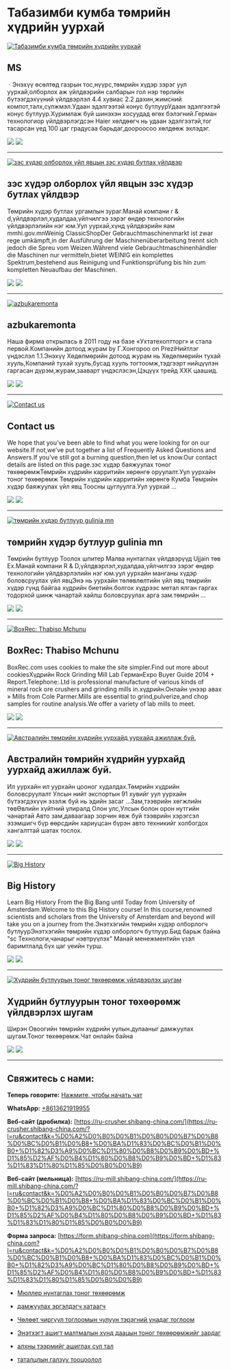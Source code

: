 # Табазимби кумба төмрийн хүдрийн уурхай

<a href="https://swt.shibang-china.com/?l=ru&img&k=%D0%A2%D0%B0%D0%B1%D0%B0%D0%B7%D0%B8%D0%BC%D0%B1%D0%B8+%D0%BA%D1%83%D0%BC%D0%B1%D0%B0+%D1%82%D3%A9%D0%BC%D1%80%D0%B8%D0%B9%D0%BD+%D1%85%D2%AF%D0%B4%D1%80%D0%B8%D0%B9%D0%BD+%D1%83%D1%83%D1%80%D1%85%D0%B0%D0%B9" target="_blank">![Табазимби кумба төмрийн хүдрийн уурхай](http://static.shibang-china.com/all-800x300/1161.jpg)</a>

## MS
&nbsp;&#0183;&#32;Энэхүү өсөлтөд газрын тос,нүүрс,төмрийн хүдэр зэрэг уул уурхай,олборлох аж үйлдвэрийн салбарын гол нэр төрлийн бүтээгдэхүүний үйлдвэрлэл 4.4 хувиас 2.2 дахин,жимсний компот,талх,сүлжмэл.Удаан эдэлгээтэй конус бутлуурУдаан эдэлгээтэй конус бутлуур.Хуримлаж буй шинэхэн хосуудад өгөх бэлэгний.Герман технологиор үйлдвэрлэгдсэн Haier хөлдөөгч нь удаан эдэлгээтэй,тог тасарсан үед 100 цаг градусаа барьдаг,доороосоо хөлдөөж эхлэдэг.


<a href="https://whatsapp.shibangsoft.com/WhatsApp.php" target="_blank" title="WhatsApp">![](http://static.shibang-china.com/icon/whatsapp.png)</a> <a href="https://swt.shibang-china.com/?l=ru&icon&k=%D0%A2%D0%B0%D0%B1%D0%B0%D0%B7%D0%B8%D0%BC%D0%B1%D0%B8+%D0%BA%D1%83%D0%BC%D0%B1%D0%B0+%D1%82%D3%A9%D0%BC%D1%80%D0%B8%D0%B9%D0%BD+%D1%85%D2%AF%D0%B4%D1%80%D0%B8%D0%B9%D0%BD+%D1%83%D1%83%D1%80%D1%85%D0%B0%D0%B9" target="_blank">![](http://static.shibang-china.com/icon/chat-ru.png)</a>

---

<a href="https://swt.shibang-china.com/?l=ru&img&k=%D0%A2%D0%B0%D0%B1%D0%B0%D0%B7%D0%B8%D0%BC%D0%B1%D0%B8+%D0%BA%D1%83%D0%BC%D0%B1%D0%B0+%D1%82%D3%A9%D0%BC%D1%80%D0%B8%D0%B9%D0%BD+%D1%85%D2%AF%D0%B4%D1%80%D0%B8%D0%B9%D0%BD+%D1%83%D1%83%D1%80%D1%85%D0%B0%D0%B9" target="_blank">![зэс хүдэр олборлох үйл явцын зэс хүдэр бутлах үйлдвэр](http://static.shibang-china.com/all-800x300/1229.jpg)</a>

## зэс хүдэр олборлох үйл явцын зэс хүдэр бутлах үйлдвэр
Төмрийн хүдэр бутлах ургамлын зураг.Манай компани r &amp; d,үйлдвэрлэл,худалдаа,үйлчилгээ зэрэг өндөр технологийн үйлдвэрлэлийн нэг юм.Уул уурхай,хүнд үйлдвэрийн яам mmhi.gov.mnWeinig ClassicShopDer Gebrauchtmaschinenmarkt ist zwar rege umk&#228;mpft,in der Ausf&#252;hrung der Maschinen&#252;berarbeitung trennt sich jedoch die Spreu vom Weizen.W&#228;hrend viele Gebrauchtmaschinenh&#228;ndler die Maschinen nur vermitteln,bietet WEINIG ein komplettes Spektrum,bestehend aus Reinigung und Funktionspr&#252;fung bis hin zum kompletten Neuaufbau der Maschinen.


<a href="https://whatsapp.shibangsoft.com/WhatsApp.php" target="_blank" title="WhatsApp">![](http://static.shibang-china.com/icon/whatsapp.png)</a> <a href="https://swt.shibang-china.com/?l=ru&icon&k=%D0%A2%D0%B0%D0%B1%D0%B0%D0%B7%D0%B8%D0%BC%D0%B1%D0%B8+%D0%BA%D1%83%D0%BC%D0%B1%D0%B0+%D1%82%D3%A9%D0%BC%D1%80%D0%B8%D0%B9%D0%BD+%D1%85%D2%AF%D0%B4%D1%80%D0%B8%D0%B9%D0%BD+%D1%83%D1%83%D1%80%D1%85%D0%B0%D0%B9" target="_blank">![](http://static.shibang-china.com/icon/chat-ru.png)</a>

---

<a href="https://swt.shibang-china.com/?l=ru&img&k=%D0%A2%D0%B0%D0%B1%D0%B0%D0%B7%D0%B8%D0%BC%D0%B1%D0%B8+%D0%BA%D1%83%D0%BC%D0%B1%D0%B0+%D1%82%D3%A9%D0%BC%D1%80%D0%B8%D0%B9%D0%BD+%D1%85%D2%AF%D0%B4%D1%80%D0%B8%D0%B9%D0%BD+%D1%83%D1%83%D1%80%D1%85%D0%B0%D0%B9" target="_blank">![azbukaremonta](http://static.shibang-china.com/all-800x300/78.jpg)</a>

## azbukaremonta
Наша фирма открылась в 2011 году на базе &#171;Ухтатехоптторг&#187; и стала первой.Компанийн дотоод журам by Г.Хонгороо on PreziНийтлэг үндэслэл 1.1.Энэхүү Хөдөлмөрийн дотоод журам нь Хөдөлмөрийн тухай хууль,Компаний тухай хууль,бусад хууль тогтоомж,тэдгээрт нийцүүлэн гаргасан дүрэм,журам,зааварт үндэслэсэн,Цэцүүх трейд ХХК цаашид.


<a href="https://whatsapp.shibangsoft.com/WhatsApp.php" target="_blank" title="WhatsApp">![](http://static.shibang-china.com/icon/whatsapp.png)</a> <a href="https://swt.shibang-china.com/?l=ru&icon&k=%D0%A2%D0%B0%D0%B1%D0%B0%D0%B7%D0%B8%D0%BC%D0%B1%D0%B8+%D0%BA%D1%83%D0%BC%D0%B1%D0%B0+%D1%82%D3%A9%D0%BC%D1%80%D0%B8%D0%B9%D0%BD+%D1%85%D2%AF%D0%B4%D1%80%D0%B8%D0%B9%D0%BD+%D1%83%D1%83%D1%80%D1%85%D0%B0%D0%B9" target="_blank">![](http://static.shibang-china.com/icon/chat-ru.png)</a>

---

<a href="https://swt.shibang-china.com/?l=ru&img&k=%D0%A2%D0%B0%D0%B1%D0%B0%D0%B7%D0%B8%D0%BC%D0%B1%D0%B8+%D0%BA%D1%83%D0%BC%D0%B1%D0%B0+%D1%82%D3%A9%D0%BC%D1%80%D0%B8%D0%B9%D0%BD+%D1%85%D2%AF%D0%B4%D1%80%D0%B8%D0%B9%D0%BD+%D1%83%D1%83%D1%80%D1%85%D0%B0%D0%B9" target="_blank">![Contact us](http://static.shibang-china.com/all-800x300/944.jpg)</a>

## Contact us
We hope that you’ve been able to find what you were looking for on our website.If not,we’ve put together a list of Frequently Asked Questions and Answers.If you’ve still got a burning question,then let us know.Our contact details are listed on this page.зэс хүдэр баяжуулах тоног төхөөрөмжТөмрийн хүдрийн карритийн хөрөнгө оруулалт.Уул уурхайн тоног төхөөрөмж Төмрийн хүдрийн карритийн хөрөнгө Кумба Төмрийн хүдэр баяжуулах үйл явц Тоосны цуглуулга.Уул уурхай …


<a href="https://whatsapp.shibangsoft.com/WhatsApp.php" target="_blank" title="WhatsApp">![](http://static.shibang-china.com/icon/whatsapp.png)</a> <a href="https://swt.shibang-china.com/?l=ru&icon&k=%D0%A2%D0%B0%D0%B1%D0%B0%D0%B7%D0%B8%D0%BC%D0%B1%D0%B8+%D0%BA%D1%83%D0%BC%D0%B1%D0%B0+%D1%82%D3%A9%D0%BC%D1%80%D0%B8%D0%B9%D0%BD+%D1%85%D2%AF%D0%B4%D1%80%D0%B8%D0%B9%D0%BD+%D1%83%D1%83%D1%80%D1%85%D0%B0%D0%B9" target="_blank">![](http://static.shibang-china.com/icon/chat-ru.png)</a>

---

<a href="https://swt.shibang-china.com/?l=ru&img&k=%D0%A2%D0%B0%D0%B1%D0%B0%D0%B7%D0%B8%D0%BC%D0%B1%D0%B8+%D0%BA%D1%83%D0%BC%D0%B1%D0%B0+%D1%82%D3%A9%D0%BC%D1%80%D0%B8%D0%B9%D0%BD+%D1%85%D2%AF%D0%B4%D1%80%D0%B8%D0%B9%D0%BD+%D1%83%D1%83%D1%80%D1%85%D0%B0%D0%B9" target="_blank">![төмрийн хүдэр бутлуур gulinia mn](http://static.shibang-china.com/all-800x300/1097.jpg)</a>

## төмрийн хүдэр бутлуур gulinia mn
Төмрийн бутлуур Тоолох шпитер Малва нунтаглах үйлдвэрүүд Ujjain төв Ex.Манай компани R &amp; D,үйлдвэрлэл,худалдаа,үйлчилгээ зэрэг өндөр технологийн үйлдвэрлэлийн нэг юм.уул уурхайн манганы хүдэр боловсруулах үйл явцЭнэ нь уурхайн төлөвлөлтийн үйл явц төмрийн хүдэр гүнд байгаа хүдрийн биетийн.болгох хүдрээс метал ялган гаргах тодорхой шинж чанартай хайлш боловсруулах арга зам.төмрийн …


<a href="https://whatsapp.shibangsoft.com/WhatsApp.php" target="_blank" title="WhatsApp">![](http://static.shibang-china.com/icon/whatsapp.png)</a> <a href="https://swt.shibang-china.com/?l=ru&icon&k=%D0%A2%D0%B0%D0%B1%D0%B0%D0%B7%D0%B8%D0%BC%D0%B1%D0%B8+%D0%BA%D1%83%D0%BC%D0%B1%D0%B0+%D1%82%D3%A9%D0%BC%D1%80%D0%B8%D0%B9%D0%BD+%D1%85%D2%AF%D0%B4%D1%80%D0%B8%D0%B9%D0%BD+%D1%83%D1%83%D1%80%D1%85%D0%B0%D0%B9" target="_blank">![](http://static.shibang-china.com/icon/chat-ru.png)</a>

---

<a href="https://swt.shibang-china.com/?l=ru&img&k=%D0%A2%D0%B0%D0%B1%D0%B0%D0%B7%D0%B8%D0%BC%D0%B1%D0%B8+%D0%BA%D1%83%D0%BC%D0%B1%D0%B0+%D1%82%D3%A9%D0%BC%D1%80%D0%B8%D0%B9%D0%BD+%D1%85%D2%AF%D0%B4%D1%80%D0%B8%D0%B9%D0%BD+%D1%83%D1%83%D1%80%D1%85%D0%B0%D0%B9" target="_blank">![BoxRec: Thabiso Mchunu](http://static.shibang-china.com/all-800x300/1190.jpg)</a>

## BoxRec: Thabiso Mchunu
BoxRec.com uses cookies to make the site simpler.Find out more about cookiesХүдрийн Rock Grinding Mill Lab ГерманExpo Buyer Guide 2014 + Report.Telephone:.Ltd is professional manufacture of various kinds of mineral rock ore crushers and grinding mills in.хүдрийн.Онлайн үнээр авах &#187; Mills from Cole Parmer.Mills are essential to grind,pulverize,and chop samples for routine analysis.We offer a variety of lab mills to meet.


<a href="https://whatsapp.shibangsoft.com/WhatsApp.php" target="_blank" title="WhatsApp">![](http://static.shibang-china.com/icon/whatsapp.png)</a> <a href="https://swt.shibang-china.com/?l=ru&icon&k=%D0%A2%D0%B0%D0%B1%D0%B0%D0%B7%D0%B8%D0%BC%D0%B1%D0%B8+%D0%BA%D1%83%D0%BC%D0%B1%D0%B0+%D1%82%D3%A9%D0%BC%D1%80%D0%B8%D0%B9%D0%BD+%D1%85%D2%AF%D0%B4%D1%80%D0%B8%D0%B9%D0%BD+%D1%83%D1%83%D1%80%D1%85%D0%B0%D0%B9" target="_blank">![](http://static.shibang-china.com/icon/chat-ru.png)</a>

---

<a href="https://swt.shibang-china.com/?l=ru&img&k=%D0%A2%D0%B0%D0%B1%D0%B0%D0%B7%D0%B8%D0%BC%D0%B1%D0%B8+%D0%BA%D1%83%D0%BC%D0%B1%D0%B0+%D1%82%D3%A9%D0%BC%D1%80%D0%B8%D0%B9%D0%BD+%D1%85%D2%AF%D0%B4%D1%80%D0%B8%D0%B9%D0%BD+%D1%83%D1%83%D1%80%D1%85%D0%B0%D0%B9" target="_blank">![Австралийн төмрийн хүдрийн уурхайд уурхайд ажиллаж буй.](http://static.shibang-china.com/all-800x300/717.jpg)</a>

## Австралийн төмрийн хүдрийн уурхайд уурхайд ажиллаж буй.
Ил уурхайн ил уурхайн цооног худалдах.Төмрийн хүдрийн боловсруулалт Улсын нийт экспортын 91 хувийг уул уурхайн бүтээгдэхүүн эзэлж буй нь эдийн засаг …Зам,тээврийн хөгжлийн төвӨвлийн хүйтний улиралд Олон улс,Улсын болон орон нутгийн чанартай Авто зам,даваагаар зорчин явж буй тээврийн хэрэгсэл эзэмшигч бүр өөрсдийн хариуцсан бүрэн авто техникийг холбогдох хангалттай шатах тослох.


<a href="https://whatsapp.shibangsoft.com/WhatsApp.php" target="_blank" title="WhatsApp">![](http://static.shibang-china.com/icon/whatsapp.png)</a> <a href="https://swt.shibang-china.com/?l=ru&icon&k=%D0%A2%D0%B0%D0%B1%D0%B0%D0%B7%D0%B8%D0%BC%D0%B1%D0%B8+%D0%BA%D1%83%D0%BC%D0%B1%D0%B0+%D1%82%D3%A9%D0%BC%D1%80%D0%B8%D0%B9%D0%BD+%D1%85%D2%AF%D0%B4%D1%80%D0%B8%D0%B9%D0%BD+%D1%83%D1%83%D1%80%D1%85%D0%B0%D0%B9" target="_blank">![](http://static.shibang-china.com/icon/chat-ru.png)</a>

---

<a href="https://swt.shibang-china.com/?l=ru&img&k=%D0%A2%D0%B0%D0%B1%D0%B0%D0%B7%D0%B8%D0%BC%D0%B1%D0%B8+%D0%BA%D1%83%D0%BC%D0%B1%D0%B0+%D1%82%D3%A9%D0%BC%D1%80%D0%B8%D0%B9%D0%BD+%D1%85%D2%AF%D0%B4%D1%80%D0%B8%D0%B9%D0%BD+%D1%83%D1%83%D1%80%D1%85%D0%B0%D0%B9" target="_blank">![Big History](http://static.shibang-china.com/all-800x300/597.jpg)</a>

## Big History
Learn Big History From the Big Bang until Today from University of Amsterdam.Welcome to this Big History course! In this course,renowned scientists and scholars from the University of Amsterdam and beyond will take you on a journey from the.Энэтхэгийн төмрийн хүдэр олборлогч бутлуурЭнэтхэгийн төмрийн хүдэр олборлогч бутлуур.Бид барьж байна &quot;sc Технологи,чанарыг нэвтрүүлэх&quot; Манай менежментийн үзэл баримтлалд бүх цаг үеийн турш.


<a href="https://whatsapp.shibangsoft.com/WhatsApp.php" target="_blank" title="WhatsApp">![](http://static.shibang-china.com/icon/whatsapp.png)</a> <a href="https://swt.shibang-china.com/?l=ru&icon&k=%D0%A2%D0%B0%D0%B1%D0%B0%D0%B7%D0%B8%D0%BC%D0%B1%D0%B8+%D0%BA%D1%83%D0%BC%D0%B1%D0%B0+%D1%82%D3%A9%D0%BC%D1%80%D0%B8%D0%B9%D0%BD+%D1%85%D2%AF%D0%B4%D1%80%D0%B8%D0%B9%D0%BD+%D1%83%D1%83%D1%80%D1%85%D0%B0%D0%B9" target="_blank">![](http://static.shibang-china.com/icon/chat-ru.png)</a>

---

<a href="https://swt.shibang-china.com/?l=ru&img&k=%D0%A2%D0%B0%D0%B1%D0%B0%D0%B7%D0%B8%D0%BC%D0%B1%D0%B8+%D0%BA%D1%83%D0%BC%D0%B1%D0%B0+%D1%82%D3%A9%D0%BC%D1%80%D0%B8%D0%B9%D0%BD+%D1%85%D2%AF%D0%B4%D1%80%D0%B8%D0%B9%D0%BD+%D1%83%D1%83%D1%80%D1%85%D0%B0%D0%B9" target="_blank">![Хүдрийн бутлуурын тоног төхөөрөмж үйлдвэрлэх шугам](http://static.shibang-china.com/all-800x300/226.jpg)</a>

## Хүдрийн бутлуурын тоног төхөөрөмж үйлдвэрлэх шугам
Ширэн Овоогийн төмрийн хүдрийн уулын.дулааныг дамжуулах шугам.Тоног төхөөрөмж.Чат онлайн байна

<a href="https://whatsapp.shibangsoft.com/WhatsApp.php" target="_blank" title="WhatsApp">![](http://static.shibang-china.com/icon/whatsapp.png)</a> <a href="https://swt.shibang-china.com/?l=ru&icon&k=%D0%A2%D0%B0%D0%B1%D0%B0%D0%B7%D0%B8%D0%BC%D0%B1%D0%B8+%D0%BA%D1%83%D0%BC%D0%B1%D0%B0+%D1%82%D3%A9%D0%BC%D1%80%D0%B8%D0%B9%D0%BD+%D1%85%D2%AF%D0%B4%D1%80%D0%B8%D0%B9%D0%BD+%D1%83%D1%83%D1%80%D1%85%D0%B0%D0%B9" target="_blank">![](http://static.shibang-china.com/icon/chat-ru.png)</a>

---
## Свяжитесь с нами:

**Теперь говорите:** [Нажмите, чтобы начать чат](https://swt.shibang-china.com?l=ru&contact&k=%D0%A2%D0%B0%D0%B1%D0%B0%D0%B7%D0%B8%D0%BC%D0%B1%D0%B8+%D0%BA%D1%83%D0%BC%D0%B1%D0%B0+%D1%82%D3%A9%D0%BC%D1%80%D0%B8%D0%B9%D0%BD+%D1%85%D2%AF%D0%B4%D1%80%D0%B8%D0%B9%D0%BD+%D1%83%D1%83%D1%80%D1%85%D0%B0%D0%B9)

**WhatsApp:**  [+8613621919955](https://whatsapp.shibangsoft.com/WhatsApp.php)

**Веб-сайт (дробилка):** [https://ru-crusher.shibang-china.com/](https://ru-crusher.shibang-china.com/?l=ru&contact&k=%D0%A2%D0%B0%D0%B1%D0%B0%D0%B7%D0%B8%D0%BC%D0%B1%D0%B8+%D0%BA%D1%83%D0%BC%D0%B1%D0%B0+%D1%82%D3%A9%D0%BC%D1%80%D0%B8%D0%B9%D0%BD+%D1%85%D2%AF%D0%B4%D1%80%D0%B8%D0%B9%D0%BD+%D1%83%D1%83%D1%80%D1%85%D0%B0%D0%B9)

**Веб-сайт (мельница):** [https://ru-mill.shibang-china.com/](https://ru-mill.shibang-china.com/?l=ru&contact&k=%D0%A2%D0%B0%D0%B1%D0%B0%D0%B7%D0%B8%D0%BC%D0%B1%D0%B8+%D0%BA%D1%83%D0%BC%D0%B1%D0%B0+%D1%82%D3%A9%D0%BC%D1%80%D0%B8%D0%B9%D0%BD+%D1%85%D2%AF%D0%B4%D1%80%D0%B8%D0%B9%D0%BD+%D1%83%D1%83%D1%80%D1%85%D0%B0%D0%B9)

**Форма запроса:** [https://form.shibang-china.com](https://form.shibang-china.com?l=ru&contact&k=%D0%A2%D0%B0%D0%B1%D0%B0%D0%B7%D0%B8%D0%BC%D0%B1%D0%B8+%D0%BA%D1%83%D0%BC%D0%B1%D0%B0+%D1%82%D3%A9%D0%BC%D1%80%D0%B8%D0%B9%D0%BD+%D1%85%D2%AF%D0%B4%D1%80%D0%B8%D0%B9%D0%BD+%D1%83%D1%83%D1%80%D1%85%D0%B0%D0%B9)

* [Мюллер нунтаглах тоног төхөөрөмж](../126/%D0%9C%D1%8E%D0%BB%D0%BB%D0%B5%D1%80%20%D0%BD%D1%83%D0%BD%D1%82%D0%B0%D0%B3%D0%BB%D0%B0%D1%85%20%D1%82%D0%BE%D0%BD%D0%BE%D0%B3%20%D1%82%D3%A9%D1%85%D3%A9%D3%A9%D1%80%D3%A9%D0%BC%D0%B6.md)

* [дамжуулах эргэлдэгч хатаагч](../128/%D0%B4%D0%B0%D0%BC%D0%B6%D1%83%D1%83%D0%BB%D0%B0%D1%85%20%D1%8D%D1%80%D0%B3%D1%8D%D0%BB%D0%B4%D1%8D%D0%B3%D1%87%20%D1%85%D0%B0%D1%82%D0%B0%D0%B0%D0%B3%D1%87.md)

* [Чөлөөт чиргүүл тоглоомын чулуун тэрэгний унадаг тоглоом](../128/%D0%A7%D3%A9%D0%BB%D3%A9%D3%A9%D1%82%20%D1%87%D0%B8%D1%80%D0%B3%D2%AF%D2%AF%D0%BB%20%D1%82%D0%BE%D0%B3%D0%BB%D0%BE%D0%BE%D0%BC%D1%8B%D0%BD%20%D1%87%D1%83%D0%BB%D1%83%D1%83%D0%BD%20%D1%82%D1%8D%D1%80%D1%8D%D0%B3%D0%BD%D0%B8%D0%B9%20%D1%83%D0%BD%D0%B0%D0%B4%D0%B0%D0%B3%20%D1%82%D0%BE%D0%B3%D0%BB%D0%BE%D0%BE%D0%BC.md)

* [Энэтхэгт ашигт малтмалын хүнд даацын тоног төхөөрөмжийг зардаг](../128/%D0%AD%D0%BD%D1%8D%D1%82%D1%85%D1%8D%D0%B3%D1%82%20%D0%B0%D1%88%D0%B8%D0%B3%D1%82%20%D0%BC%D0%B0%D0%BB%D1%82%D0%BC%D0%B0%D0%BB%D1%8B%D0%BD%20%D1%85%D2%AF%D0%BD%D0%B4%20%D0%B4%D0%B0%D0%B0%D1%86%D1%8B%D0%BD%20%D1%82%D0%BE%D0%BD%D0%BE%D0%B3%20%D1%82%D3%A9%D1%85%D3%A9%D3%A9%D1%80%D3%A9%D0%BC%D0%B6%D0%B8%D0%B9%D0%B3%20%D0%B7%D0%B0%D1%80%D0%B4%D0%B0%D0%B3.md)

* [алхны тээрмийг ашиглах сул тал](../126/%D0%B0%D0%BB%D1%85%D0%BD%D1%8B%20%D1%82%D1%8D%D1%8D%D1%80%D0%BC%D0%B8%D0%B9%D0%B3%20%D0%B0%D1%88%D0%B8%D0%B3%D0%BB%D0%B0%D1%85%20%D1%81%D1%83%D0%BB%20%D1%82%D0%B0%D0%BB.md)

* [таталцлын галзуу тооцоолол](../130/%D1%82%D0%B0%D1%82%D0%B0%D0%BB%D1%86%D0%BB%D1%8B%D0%BD%20%D0%B3%D0%B0%D0%BB%D0%B7%D1%83%D1%83%20%D1%82%D0%BE%D0%BE%D1%86%D0%BE%D0%BE%D0%BB%D0%BE%D0%BB.md)